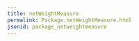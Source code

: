 ```yaml
---
title: netWeightMeasure
permalink: Package.netWeightMeasure.html
jsonid: package_netweightmeasure
---
```

